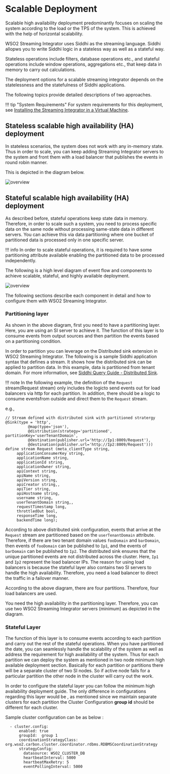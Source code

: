 # Scalable Deployment

Scalable high availability deployment predominantly focuses on scaling the system according to the load or the TPS of
the system. This is achieved with the help of horizontal scalability.

WSO2 Streaming Integrator uses Siddhi as the streaming language. Siddhi allopws you to write Siddhi logic in a
stateless way as well as a stateful way.

Stateless operations include filters, database operations etc., and stateful operations include window operations,
aggregations etc., that keep data in memory to carry out calculations.

The deployment options for a scalable streaming integrator depends on the statelessness and the statefulness of Siddhi applications.

The following topics provide detailed descriptions of two approaches.

!!! tip "System Requirements"
    For system requirements for this deployment, see [Installing the Streaming Integrator in a Virtual Machine](installing-si-in-vm.md).


## Stateless scalable high availability (HA) deployment

In stateless scenarios, the system does not work with any in-memory state. Thus in order to scale, you can keep adding Streaming Integrator servers to the system and front them with a load balancer that publishes the events in round robin manner.
 
This is depicted in the diagram below.

![overview](../../images/deploying-si-as-a-scalable-cluster/statelessDeploymentOverview.png)



## Stateful scalable high availability (HA) deployment

As described before, stateful operations keep state data in memory. Therefore, in order to scale such a system, you need to process
specific data on the same node without processing same-state data in different servers. You can achieve this via data
partitioning where one bucket of partitioned data is processed only in one specific server.

!!! info
    In order to scale stateful operations, it is required to have some partitioning attribute available enabling the partitioned data to be processed independently.

The following is a high level diagram of event flow and components to achieve scalable, stateful, and highly available deployment.

![overview](../../images/deploying-si-as-a-scalable-cluster/statefulDeploymentOverview.png)

The following sections describe each component in detail and how to configure them with WSO2 Streaming Integrator.

### Partitioning layer

As shown in the above diagram, first you need to have a partitioning layer. Here, you are using an SI server to achieve it. The function of this layer is to consume events from output sources and then partition the events based on a partitioning condition.

In order to partition you can leverage on the Distributed sink extension in WSO2 Streaming Integrator. The following is a
sample Siddhi application syntax that defines a stream. It shows how the distributed sink can be applied to partition data. In
this example, data is partitioned from tenant domain. For more information, see [Siddhi Query Guide - Distributed Sink](https://siddhi.io/en/v5.x/docs/query-guide/#distributed-sink).

!!! note
    In the following example, the definition of the `Request` stream(Request stream) only includes the logicto send events out for load balancers via http for each
    partition. In addition, there should be a logic to consume eventsfrom outside and direct them to the `Request` stream.

e.g.,

    // Stream defined with distributed sink with partitioned stratergy      
    @Sink(type = 'http',
              @map(type='json'),
              @distribution(strategy='partitioned', partitionKey='userTenantDomain',
              @destination(publisher.url='http://Ip1:8009/Request'),
              @destination(publisher.url='http://Ip2:8009/Request')))
    define stream Request (meta_clientType string,
         applicationConsumerKey string,
         applicationName string,
         applicationId string,
         applicationOwner string,
         apiContext string,
         apiName string,
         apiVersion string,
         apiCreator string,,
         apiTier string,
         apiHostname string,
         username string,
         userTenantDomain string,,
         requestTimestamp long,
         throttledOut bool,
         responseTime long,
         backendTime long);
         
    
According to above distributed sink configuration, events that arrive at the `Request` stream are partitioned based on the
`userTenantDomain` attribute. Therefore, if there are two tenant domain values `fooDomain` and `barDomain`, then events of
`fooDomain` can be published to `Ip1`, and the events of `barDomain` can be published to `Ip2`. The distributed sink ensures that the unique partitioned events are not distributed across the cluster. Here, `Ip1` and `Ip2` represent the load balancer
IPs. The reason for using load balancers is because the stateful layer also contains two SI servers to handle the high availability. Therefore, you need a load balancer to direct the traffic in a failover manner.

According to the above diagram, there are four partitions. Therefore, four load balancers are used.

You need the high availability in the partitioning layer. Therefore, you can use two WSO2 Streaming Integrator servers (minimum) as depicted in the diagram.

### Stateful Layer

The function of this layer is to consume events according to each partition and carry out the rest of the stateful
operations. When you have partitioned the date, you can seamlessly handle the scalability of the system as well as address the requirement for high availability of the system.
Thus for each partition we can deploy the system as mentioned in two node
minimum high available deployment section. Basically for each partition or partitions there will be a separate cluster 
of two SI nodes. So if active node fails for a particular partition the other node in the cluster will carry out the 
work.

In order to configure the stateful layer you can follow the minimum high availability deployment guide. The only 
difference in configurations regarding this layer would be , as mentioned since we maintain separate clusters for each
partition the Cluster Configuration **group id** should be different for each cluster.

Sample cluster configuration can be as below  :

    
      - cluster.config:
          enabled: true
          groupId:  group 1
          coordinationStrategyClass: org.wso2.carbon.cluster.coordinator.rdbms.RDBMSCoordinationStrategy
          strategyConfig:
            datasource: WSO2_CLUSTER_DB
            heartbeatInterval: 5000
            heartbeatMaxRetry: 5
            eventPollingInterval: 5000
        
            
           


  

 




